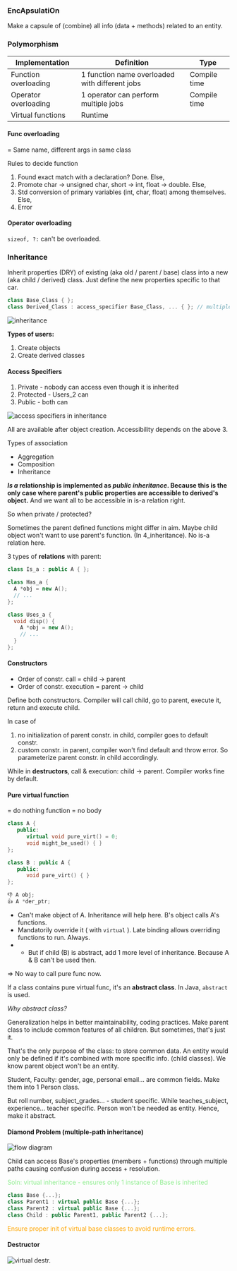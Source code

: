 ### EncApsulatiOn
Make a capsule of (combine) all info (data + methods) related to an entity.

### Polymorphism
| Implementation | Definition | Type
| --------- | -------- | --------- |
Function overloading | 1 function name overloaded with different jobs | Compile time
Operator overloading | 1 operator can perform multiple jobs | Compile time
Virtual functions | Runtime


#### Func overloading
= Same name, different args in same class

Rules to decide function
 1. Found exact match with a declaration? Done. Else,
 2. Promote char -> unsigned char, short -> int, float -> double. Else,
 3. Std conversion of primary variables (int, char, float) among themselves. Else,
 4. Error

#### Operator overloading

`sizeof, ?:` can't be overloaded.


### Inheritance
Inherit properties (DRY) of existing (aka old / parent / base) class into a new (aka child / derived) class. Just define the new properties specific to that car.

```cpp
class Base_Class { };
class Derived_Class : access_specifier Base_Class, ... { }; // multiple inheritance
```
![inheritance](../Pictures/inheritance.png)

**Types of users:**

1. Create objects
2. Create derived classes

#### Access Specifiers
1. Private - nobody can access even though it is inherited
2. Protected - Users_2 can
3. Public - both can

![access specifiers in inheritance](../Pictures/access_specifiers.png)

All are available after object creation. Accessibility depends on the above 3.

Types of association
- Aggregation
- Composition
- Inheritance

**_Is a_ relationship is implemented as _public inheritance_. Because this is the only case where parent's public properties are accessible to derived's object.** And we want all to be accessible in is-a relation right.

So when private / protected?

Sometimes the parent defined functions might differ in aim. Maybe child object won't want to use parent's function. (In 4_inheritance). No is-a relation here.

3 types of **relations** with parent:
```cpp
class Is_a : public A { };

class Has_a {
  A *obj = new A();
  // ...
};

class Uses_a {
  void disp() {
    A *obj = new A();
    // ...
  }
};
```

#### Constructors
- Order of constr. call = child -> parent
- Order of constr. execution = parent -> child

Define both constructors. Compiler will call child, go to parent, execute it, return and execute child.

In case of 
1. no initialization of parent constr. in child, compiler goes  to default constr.
2. custom constr. in parent, compiler won't find default and throw error. So parameterize parent constr. in child accordingly.

While in **destructors**, call & execution: child -> parent.
Compiler works fine by default.


#### Pure virtual function
= do nothing function = no body

```cpp
class A {
   public:
      virtual void pure_virt() = 0;
      void might_be_used() { }
};

class B : public A {
   public:
      void pure_virt() { }
};

👎 A obj; 
👍 A *der_ptr;
```

- Can't make object of A. Inheritance will help here. B's object calls A's functions.
- Mandatorily override it ( with `virtual` ). Late binding allows overriding functions to run. Always.
- - But if child (B) is abstract, add 1 more level of inheritance. Because A & B can't be used then.

=> No way to call pure func now.

If a class contains pure virtual func, it's an **abstract class**. In Java, `abstract` is used.

*Why abstract class?*

Generalization helps in better maintainability, coding practices. Make parent class to include common features of all children. But sometimes, that's just it.

That's the only purpose of the class: to store common data. An entity would only be defined if it's combined with more specific info. (child classes). We know parent object won't be an entity.

Student, Faculty: gender, age, personal email... are common fields. Make them into 1 Person class.

But roll number, subject_grades... - student specific.
While teaches_subject, experience... teacher specific.
Person won't be needed as entity. Hence, make it abstract.



#### Diamond Problem (multiple-path inheritance)

![flow diagram](../Pictures/diamond_problem.png)

Child can access Base's properties (members + functions) through multiple paths causing confusion during access + resolution.

<span style="color: lightgreen;">Soln: virtual inheritance - ensures only 1 instance of Base is inherited</span>

```cpp
class Base {...};
class Parent1 : virtual public Base {...};
class Parent2 : virtual public Base {...};
class Child : public Parent1, public Parent2 {...};
```

<span style="color: orange;">Ensure proper init of virtual base classes to avoid runtime errors.</span>

#### Destructor
![virtual destr.](../Pictures/virtual_destructor.png)
